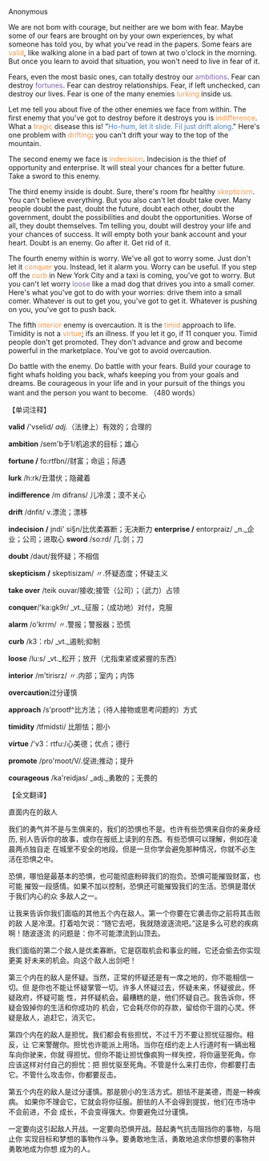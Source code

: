 Anonymous

We are not bom with courage, but neither are we bom with fear. Maybe some of our fears are brought on by your own experiences, by what someone has told you, by what you've read in the papers. Some fears are <font color="#f79646">valid</font>, like walking alone in a bad part of town at two o'clock in the morning. But once you learn to avoid that situation, you won't need to live in fear of it.

Fears, even the most basic ones, can totally destroy our <font color="#8064a2">ambitions</font>. Fear can destroy <font color="#8064a2">fortunes</font>. Fear can destroy relationships. Fear, if left unchecked, can destroy our lives. Fear is one of the many enemies <font color="#f79646">lurking</font> inside us.

Let me tell you about five of the other enemies we face from within. The first enemy that you've got to destroy before it destroys you is <font color="#f79646">indifference</font>. What a <font color="#f79646">tragic</font> disease this is! ”<font color="#4f81bd">Ho-hum, let it slide. Fil just drift along</font>." Here's one problem with <font color="#f79646">drifting</font>: you can't drift your way to the top of the mountain.

The second enemy we face is <font color="#f79646">indecision</font>. Indecision is the thief of opportunity and enterprise. It will steal your chances fbr a better future. Take a sword to this enemy.

The third enemy inside is doubt. Sure, there's room fbr healthy <font color="#f79646">skepticism</font>. You can't believe everything. But you also can't let doubt take over. Many people doubt the past, doubt the future, doubt each other, doubt the government, doubt the possibilities and doubt the opportunities. Worse of all, they doubt themselves. Tm telling you, doubt will destroy your life and your chances of success. It will empty both your bank account and your heart. Doubt is an enemy. Go after it. Get rid of it.

The fourth enemy within is worry. We've all got to worry some. Just don't let it <font color="#f79646">conquer </font>you. Instead, let it alarm you. Worry can be useful. If you step off the <font color="#f79646">curb</font> in New York City and a taxi is coming, you've got to worry. But you can't let worry <font color="#8064a2">loose</font> like a mad dog that drives you into a small comer. Here's what you've got to do with your worries: drive them into a small comer. Whatever is out to get you, you've got to get it. Whatever is pushing on you, you've got to push back.

The fifth<font color="#f79646"> interior</font> enemy is overcaution. It is the <font color="#f79646">timid</font> approach to life. Timidity is not a <font color="#f79646">virtue</font>; ifs an illness. If you let it go, if 11 conquer you. Timid people don't get promoted. They don't advance and grow and become powerful in the marketplace. You've got to avoid overcaution.

Do battle with the enemy. Do battle with your fears. Build your courage to fight whafs holding you back, whafs keeping you from your goals and dreams. Be courageous in your life and in your pursuit of the things you want and the person you want to become. （480 words）

【单词注释】

**valid** /'vselid/ _adj._（法律上）有效的；合理的

**ambition** /sem'b于1/机追求的目标；雄心

**fortune /** fo:rtfbn//财富；命运；际遇 

**lurk** /h:rk/丑潜伏；隐藏着

**indifference** /m difrans/ 儿冷漠；漠不关心

**drift** /dnfit/ v.漂流；漂移

**indecision** **/** jndi' si§n/比优柔寡断；无决断力 **enterprise /** entorpraiz/ _n._企业；公司；进取心 **sword** /so:rd/ 几.剑；刀

**doubt** /daut/我怀疑；不相信

**skepticism** **/** skeptisizam/ 〃.怀疑态度；怀疑主义

**take over** /teik ouvar/接收;接管（公司）；（武力）占领

**conquer**/'ka:gk9r/ _vt._征服；（成功地）对付，克服

**alarm** /o'krrm/ 〃.警报；警报器；恐慌

**curb** /k3：rb/ _vt._遏制;抑制

**loose** /lu:s/ _vt._松开；放开（尤指束紧或紧握的东西）

**interior** /m'tirisrz/ 〃.内部；室内；内饰

**overcaution**过分谨慎

**approach** /s'prootf^比方法；（待人接物或思考问题的）方式

**timidity** /tfmidsti/ 比胆怯；胆小

**virtue** /'v3：rtfu:/心美德；优点；德行

**promote** /pro'moot/V/.促进;推动；提升

**courageous** /ka'reidjas/ _adj._勇敢的；无畏的

【全文翻译】

直面内在的敌人

我们的勇气并不是与生俱来的，我们的恐惧也不是。也许有些恐惧来自你的亲身经历, 别人告诉你的故事，或你在报纸上读到的东西。有些恐惧可以理解，例如在凌晨两点独自走 在城里不安全的地段。但是一旦你学会避免那种情况，你就不必生活在恐惧之中。

恐惧，哪怕是最基本的恐惧，也可能彻底粉碎我们的抱负。恐惧可能摧毁财富，也可能 摧毁一段感情。如果不加以控制，恐惧还可能摧毁我们的生活。恐惧是潜伏于我们内心的众 多敌人之一。

让我来告诉你我们面临的其他五个内在敌人。第一个你要在它袭击你之前将其击败的敌 人是冷漠。打着哈欠说：“随它去吧，我就随波逐流吧。”这是多么可悲的疾病啊！随波逐流 的问题是：你不可能漂流到山顶去。

我们面临的第二个敌人是优柔寡断。它是窃取机会和事业的贼，它还会偷去你实现更美 好未来的机会。向这个敌人出剑吧！

第三个内在的敌人是怀疑。当然，正常的怀疑还是有一席之地的，你不能相信一切。但 是你也不能让怀疑掌管一切。许多人怀疑过去，怀疑未来，怀疑彼此，怀疑政府，怀疑可能 性，并怀疑机会。最糟糕的是，他们怀疑自己。我告诉你，怀疑会毁掉你的生活和你成功的 机会，它会耗尽你的存款，留给你干涸的心灵。怀疑是敌人，追赶它，消灭它。

第四个内在的敌人是担忧。我们都会有些担忧，不过千万不要让担忧征服你。相反，让 它来警醒你。担忧也许能派上用场。当你在纽约走上人行道时有一辆出租车向你驶来，你就 得担忧。但你不能让担忧像疯狗一样失控，将你逼至死角。你应该这样对付自己的担忧：把 担忧驱至死角。不管是什么来打击你，你都要打击它。不管什么攻击你，你都要反击。

第五个内在的敌人是过分谨慎。那是胆小的生活方式。胆怯不是美德，而是一种疾病。 如果你不理会它，它就会将你征服。胆怯的人不会得到提拔，他们在市场中不会前进，不会 成长，不会变得强大。你要避免过分谨慎。

一定要向这引起敌人开战。一定要向恐惧开战。鼓起勇气抗击阻挡你的事物，与阻止你 实现目标和梦想的事物作斗争。要勇敢地生活，勇敢地追求你想要的事物并勇敢地成为你想 成为的人。
